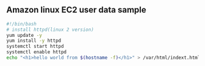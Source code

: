 ## Amazon linux EC2 user data sample
```bash
#!/bin/bash
# install httpd(linux 2 version)
yum update -y
yum install -y httpd
systemctl start httpd
systemctl enable httpd
echo "<h1>hello world from $(hostname -f)</h1>" > /var/html/indext.html
```